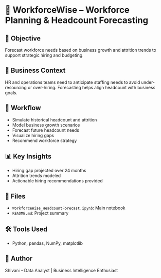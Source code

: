 # 🧮 WorkforceWise – Workforce Planning & Headcount Forecasting

## 🎯 Objective  
Forecast workforce needs based on business growth and attrition trends to support strategic hiring and budgeting.

## 🧪 Business Context  
HR and operations teams need to anticipate staffing needs to avoid under-resourcing or over-hiring. Forecasting helps align headcount with business goals.

## 🧠 Workflow  
- Simulate historical headcount and attrition  
- Model business growth scenarios  
- Forecast future headcount needs  
- Visualize hiring gaps  
- Recommend workforce strategy

## 📊 Key Insights  
- Hiring gap projected over 24 months  
- Attrition trends modeled  
- Actionable hiring recommendations provided

## 📁 Files  
- `WorkforceWise_HeadcountForecast.ipynb`: Main notebook  
- `README.md`: Project summary

## 🛠️ Tools Used  
- Python, pandas, NumPy, matplotlib

## 📌 Author  
Shivani – Data Analyst | Business Intelligence Enthusiast
